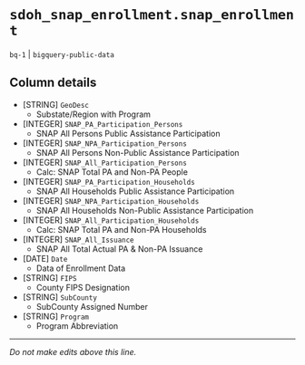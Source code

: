 # `sdoh_snap_enrollment.snap_enrollment`
`bq-1` | `bigquery-public-data`

## Column details
* [STRING]    `GeoDesc`
  - Substate/Region with Program
* [INTEGER]   `SNAP_PA_Participation_Persons`
  - SNAP All Persons Public Assistance Participation
* [INTEGER]   `SNAP_NPA_Participation_Persons`
  - SNAP All Persons Non-Public Assistance Participation
* [INTEGER]   `SNAP_All_Participation_Persons`
  - Calc: SNAP Total PA and Non-PA People
* [INTEGER]   `SNAP_PA_Participation_Households`
  - SNAP All Households Public Assistance Participation
* [INTEGER]   `SNAP_NPA_Participation_Households`
  - SNAP All Households Non-Public Assistance Participation
* [INTEGER]   `SNAP_All_Participation_Households`
  - Calc: SNAP Total PA and Non-PA Households
* [INTEGER]   `SNAP_All_Issuance`
  - SNAP All Total Actual PA & Non-PA Issuance
* [DATE]      `Date`
  - Data of Enrollment Data
* [STRING]    `FIPS`
  - County FIPS Designation
* [STRING]    `SubCounty`
  - SubCounty Assigned Number
* [STRING]    `Program`
  - Program Abbreviation

-------------------------------------------------------------------------------
*Do not make edits above this line.*
